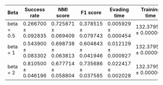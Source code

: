 | Beta | Success rate | NMI score | F1 score | Evading time | Training time |
|---|---|---|---|---|---|
| beta = 0.5 | 0.266700 ± 0.092835 | 0.725871 ± 0.069409 | 0.378515 ± 0.079743 | 0.005929 ± 0.000454 | 132.379539 ± 0.000000 |
| beta = 1 | 0.543900 ± 0.083302 | 0.698738 ± 0.063813 | 0.604843 ± 0.041946 | 0.012129 ± 0.000927 | 132.379539 ± 0.000000 |
| beta = 2 | 0.810500 ± 0.046196 | 0.677714 ± 0.058804 | 0.735686 ± 0.037585 | 0.022417 ± 0.002028 | 132.379539 ± 0.000000 |